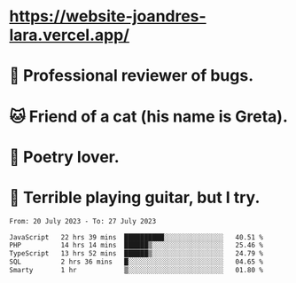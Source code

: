 # https://website-joandres-lara.vercel.app/
# 🐛 Professional reviewer of bugs.
# 🐱 Friend of a cat (his name is Greta).
# 📜 Poetry lover.
# 🎸 Terrible playing guitar, but I try.

<!--START_SECTION:waka-->

```txt
From: 20 July 2023 - To: 27 July 2023

JavaScript   22 hrs 39 mins  ██████████░░░░░░░░░░░░░░░   40.51 %
PHP          14 hrs 14 mins  ██████▒░░░░░░░░░░░░░░░░░░   25.46 %
TypeScript   13 hrs 52 mins  ██████▒░░░░░░░░░░░░░░░░░░   24.79 %
SQL          2 hrs 36 mins   █░░░░░░░░░░░░░░░░░░░░░░░░   04.65 %
Smarty       1 hr            ▒░░░░░░░░░░░░░░░░░░░░░░░░   01.80 %
```

<!--END_SECTION:waka-->
